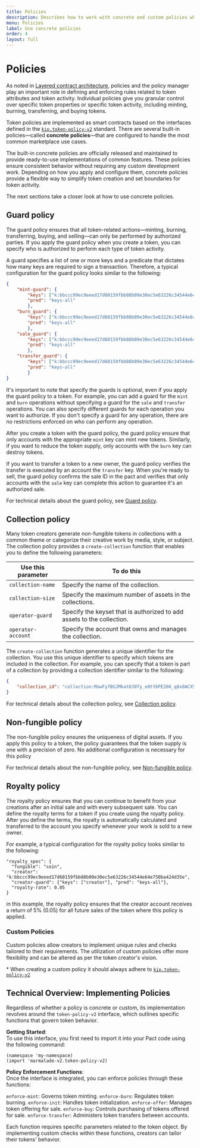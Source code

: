 ```yaml
---
title: Policies
description: Describes how to work with concrete and custom policies when you create tokens.
menu: Policies
label: Use concrete policies
order: 4
layout: full
---
```


# Policies

As noted in [Layered contract architecture](/build/nft-marmalade), policies and the policy manager play an important role in defining and enforcing rules related to token attributes and token activity. 
Individual policies give you granular control over specific token properties or specific token activity, including minting, burning, transferring, and buying tokens.

Token policies are implemented as smart contracts based on the interfaces defined in the [`kip.token-policy-v2`](https://github.com/kadena-io/marmalade/blob/main/pact/kip/token-policy-v2.pact) standard.
There are several built-in policies—called **concrete policies**—that are configured to handle the most common marketplace use cases. 

The built-in concrete policies are officially released and maintained to provide ready-to-use implementations of common features.
These policies ensure consistent behavior without requiring any custom development work.
Depending on how you apply and configure them, concrete policies provide a flexible way to simplify token creation and set boundaries for token activity.

The next sections take a closer look at how to use concrete policies.

## Guard policy

The guard policy ensures that all token-related actions—minting,
burning, transferring, buying, and selling—can only be performed by
authorized parties.
If you apply the guard policy when you create a token, you can specify who is authorized to perform each type of token activity. 

A guard specifies a list of one or more keys and a predicate that dictates how many keys are required to sign a transaction.
Therefore, a typical configuration for the guard policy looks similar to the following:

```json
{
    "mint-guard": {
        "keys": ["k:bbccc99ec9eeed17d60159fbb88b09e30ec5e63226c34544e64e750ba424d35e"], 
        "pred": "keys-all"
        },
    "burn_guard": {
        "keys": ["k:bbccc99ec9eeed17d60159fbb88b09e30ec5e63226c34544e64e750ba424d35e"], 
        "pred": "keys-all"
        },
    "sale_guard": {
        "keys": ["k:bbccc99ec9eeed17d60159fbb88b09e30ec5e63226c34544e64e750ba424d35e"], 
        "pred": "keys-all"
        },
    "transfer_guard": {
        "keys": ["k:bbccc99ec9eeed17d60159fbb88b09e30ec5e63226c34544e64e750ba424d35e"], 
        "pred": "keys-all"
        }
}
```

It's important to note that specify the guards is optional, even if you apply the guard policy to a token.
For example, you can add a guard for the `mint` and `burn` operations without specifying a guard for the `sale` and `transfer` operations.
You can also specify different guards for each operation you want to authorize.
If you don't specify a guard for any operation, there are no restrictions enforced on who can perform any operation.

After you create a token with the guard policy, the guard policy ensure that only accounts with the appropriate `mint` key can mint new tokens. 
Similarly, if you want to reduce the token supply, only accounts with the `burn` key can destroy tokens.

If you want to transfer a token to a new owner, the guard policy verifies the transfer is executed by an account the `transfer` key.
When you're ready to sell, the guard policy confirms the sale ID in the pact and verifies that only accounts with the `sale` key can complete this action to guarantee it's an authorized sale.

For technical details about the guard policy, see [Guard policy](/reference/nft-ref/guard-policy).

## Collection policy

Many token creators generate non-fungible tokens in collections with a common theme or categorize their creative work by media, style, or subject.
The collection policy provides a `create-collection` function that enables you to define the following parameters:

| Use this parameter | To do this
| ------------------ | ----------
| `collection-name` | Specify the name of the collection.
| `collection-size` | Specify the maximum number of assets in the collections.
| `operator-guard` | Specify the keyset that is authorized to add assets to the collection.
| `operator-account` | Specify the account that owns and manages the collection.

The `create-collection` function generates a unique identifier for the collection.
You use this unique identifier to specify which tokens are included in the collection.
For example, you can specify that a token is part of a collection by providing a collection identifier similar to the following:

```json
{
    "collection_id": "collection:MawFy7BSJMkatOJ07y_e0tYbPE26K_q8x0ACX5C25B8",
}
```

For technical details about the collection policy, see [Collection policy](/reference/nft-ref/collection-policy).

## Non-fungible policy

The non-fungible policy ensures the uniqueness of digital assets.
If you apply this policy to a token, the policy guarantees that the token supply is one with a precision of zero.
No additional configuration is necessary for this policy

For technical details about the non-fungible policy, see [Non-fungible policy](/reference/nft-ref/non-fungible-policy).

## Royalty policy

The royalty policy ensures that you can continue to benefit from your creations after an initial sale and with every subsequent sale.
You can define the royalty terms for a token if you create using the royalty policy.
After you define the terms, the royalty is automatically calculated and transferred to the account you specify whenever your work is sold to a new owner.

For example, a typical configuration for the royalty policy looks similar to the following:

```pact
"royalty_spec": {
  "fungible": "coin",
  "creator": "k:bbccc99ec9eeed17d60159fbb88b09e30ec5e63226c34544e64e750ba424d35e",
  "creator-guard": {"keys": ["creator"], "pred": "keys-all"},
  "royalty-rate": 0.05
}
```

in this example, the royalty policy ensures that the creator account receives a return of 5% (0.05) for all
future sales of the token where this policy is applied.

### **Custom Policies**

Custom policies allow creators to implement unique rules and checks tailored to
their requirements. The utilization of custom policies offer more flexibility
and can be altered as per the token creator's vision.

\* When creating a custom policy it should always adhere to
[`kip.token-policy-v2`](https://github.com/kadena-io/marmalade/blob/v2/pact/kip/token-policy-v2.pact)

## Technical Overview: Implementing Policies

Regardless of whether a policy is concrete or custom, its implementation
revolves around the `token-policy-v2` interface, which outlines specific
functions that govern token behavior.

**Getting Started**:  
To use this interface, you first need to import it into your Pact code using the
following command:

```pact
(namespace 'my-namespace)
(import 'marmalade-v2.token-policy-v2)
```

**Policy Enforcement Functions**:  
Once the interface is integrated, you can enforce policies through these
functions:

`enforce-mint`: Governs token minting. 
`enforce-burn`: Regulates token burning.
`enforce-init`: Handles token initialization. 
`enforce-offer`: Manages token offering for sale. 
`enforce-buy`: Controls purchasing of tokens offered for sale. 
`enforce-transfer`: Administers token transfers between accounts.

Each function requires specific parameters related to the token object. 
By implementing custom checks within these functions, creators can tailor their
tokens' behavior.
